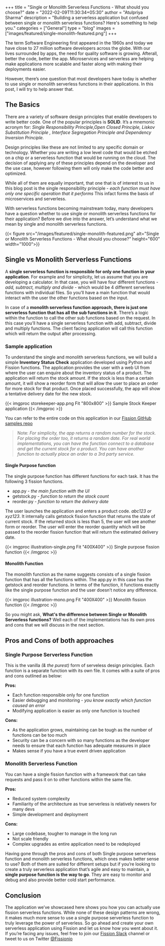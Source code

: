 +++
title = "Single or Monolith Serverless Functions - What should you choose?"
date = "2022-02-09T11:30:34+05:30"
author = "Atulpriya Sharma"
description = "Building a serverless application but confused between single or monolith serverless functions? Here's something to help you."
categories = ["General"]
type = "blog"
images = ["images/featured/single-monolith-featured.png"]
+++

The term Software Engineering first appeared in the 1960s and today we have close to 27 million software developers across the globe.
With our lives surrounded by apps, the need for quality software is growing.
Afterall, better the code, better the app. Microservices and serverless are helping make applications more scalable and faster along with making their deployments easier.

However, there’s one question that most developers have today is whether to use single or monolith serverless functions in their applications.
In this post, I will try to help answer that.

## The Basics

There are a variety of software design principles that enable developers to write better code. One of the popular principles is **SOLID**.
It’s a mnemonic acronym for: *Single Responsibility Principle,Open Closed Principle, Liskov Substitution Principle , Interface Segregation Principle and Dependency Inversion Principle.*

Design principles like these are not limited to any specific domain or technology.
Whether you are writing a low level code that would be etched on a chip or a serverless function that would be running on the cloud.
The decision of applying any of these principles depend on the developer and the use case, however following them will only make the code better and optimized.

While all of them are equally important, that one that is of interest to us in this blog post is the single responsibility principle - *each function must have only one specific operation that it performs*
This infact forms the basis of microservices and serverless.

With serverless functions becoming mainstream today, many developers have a question whether to use single or monolith serverless functions for their application? Before we dive into the answer, let’s understand what we mean by single and monolith serverless functions.  

{{< figure src="/images/featured/single-monolith-featured.png" alt="Single or Monolith Serverless Functions - What should you choose?" height="600" width="1000">}}

## Single vs Monolith Serverless Functions

A **single serverless function is responsible for only one function in your application**. For example and for simplicity, let us assume that you are developing a calculator.
In that case, you will have four different functions - *add, subtract, multiply and divide* - which would be 4 different serverless functions with individual files. So you’ll have a main function that would interact with the user the other functions based on the input.

In case of a **monolith serverless function approach, there is just one serverless function that has all the sub functions in it**.
There’s a logic within the function to call the other sub functions based on the request.
In this case you’ll have a single serverless function with add, subtract, divide and multiply functions.
The client facing application will call this function which will return the output after processing.

### Sample application

To understand the single and monolith serverless functions, we will build a simple **Inventory Status Check** application developed using Python and Fission functions.
The application provides the user with a web UI from where the user can enquire about the inventory status of a product.
The application will return the stock amount.
If the stock is less than a certain amount, it will show a reorder form that will allow the user to place an order for more stock for that product.
Once placed successfully, the app will show a tentative delivery date for the new stock.

{{< imgproc storekeeper-app.png Fit "800x800" >}}
Sample Stock Keeper application
{{< /imgproc >}}

You can refer to the entire code on this application in our [Fission GitHub samples repo](https://github.com/fission/examples/tree/master/python/SinglevsMonolith)

> Note: *For simplicity, the app returns a random number for the stock. For placing the order too, it returns a random date.
For real world implementations, you can have the function connect to a database and get the current stock for a product.
You can have another function to actually place an order to a 3rd party service.*

#### Single Purpose function

The single purpose function has different functions for each task. It has the following 3 fission functions.

* app.py - *the main function with the UI*
* getstock.py  - *function to return the stock count*
* reorder.py - *function to return the delivery date*

The user launches the application and enters a product code. *abc123 or xyz123*. It internally calls getstock fission function that returns the state of current stock.
If the returned stock is less than 5, the user will see another form or reorder.
The user will enter the reorder quantity which will be passed to the reorder fission function that will return the estimated delivery date.

{{< imgproc illustration-single.png Fit "400X400" >}}
Single purpose fission function
{{< /imgproc >}}

#### Monolith Function

The monolith function as the name suggests consists of a single fission function that has all the functions within.
The app.py in this case has the getstock and reorder functions.
In terms of the function, it functions exactly like the single purpose function and the user doesn’t notice any difference.

{{< imgproc illustration-mono.png Fit "400X400" >}}
Monolith fission function
{{< /imgproc >}}

So you might ask, **What's the difference between Single or Monolith Serverless functions?**
Well each of the implementations has its own pros and cons that we will discuss in the next section.

## Pros and Cons of both approaches

### Single Purpose Serverless Function

This is the vanilla *(& the purest)* form of serveless design principles.
Each function is a separate function with its own file. It comes with a suite of pros and cons outlined as below:

**Pros:**

* Each function responsible only for one function
* Easier debugging and monitoring - *you know  exactly which function caused an error*
* Modifying application is easier as only one function is touched

**Cons:**

* As the application grows, maintaining can be tough as the number of functions can be too much
* Security can be a concern with so many functions as the developer needs to ensure that each function has adequate measures in place
* Makes sense if you have a true event driven application

### Monolith Serverless Function

You can have a single fission function with a framework that can take requests and pass it on to other functions within the same file.

**Pros:**

* Reduced system complexity
* Familiarity of the architecture as true serverless is relatively newers for many devs
* Simple development and deployment

**Cons:**

* Large codebase, tougher to manage in the long run
* Not scale friendly
* Complex upgrades as entire application need to be redeployed

Having gone through the pros and cons of both Single purpose serverless function and monolith serverless functions, which ones makes better sense to use?
Both of them are suited for different setups but if you’re looking to create a truly serverless application that’s agile and easy to maintain, a **single purpose function is the way to go**.
They are easy to monitor and debug and also provide better cold start performance.

## Conclusion

The application we’ve showcased here shows you how you can actually use fission serverless functions.
While none of these design patterns are wrong, it makes much more sense to use a single purpose serverless function to truly leverage the power of serverless.
So go ahead and create your own serverless application using Fission and let us know how you went about it.
If you’re facing any issues, feel free to join our [Fission Slack](https://fission.io/slack) channel or tweet to us on Twitter [@Fissionio](https://twitter.com/fissionio)
